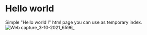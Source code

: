 # Hello world
Simple "Hello world !" html page you can use as temporary index. 
![Web capture_3-10-2021_6596_](https://user-images.githubusercontent.com/91049942/135742116-94a1cc9a-a68c-4749-a4d2-d0a48fb541df.jpeg)
